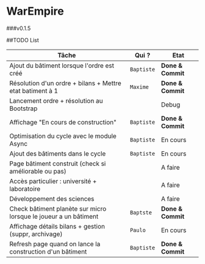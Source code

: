 WarEmpire
=======

###v0.1.5

##TODO List

|                              Tâche                                |   Qui ?     |       Etat        |
| ----------------------------------------------------------------- | ----------- | ----------------- |
| Ajout du bâtiment lorsque l'ordre est créé                        | `Baptiste`  | **Done & Commit** |
| Résolution d'un ordre + bilans + Mettre etat batiment à 1         | `Maxime`    | **Done & Commit** |
| Lancement ordre + résolution au Bootstrap                         |             | Debug             |
| Affichage "En cours de construction"                              | `Baptiste`  | **Done & Commit** |
| Optimisation du cycle avec le module Async                        | `Baptiste`  | En cours          |
| Ajout des bâtiments dans le cycle                                 | `Baptiste`  | En cours          |
| Page bâtiment construit (check si améliorable ou pas)             |             | A faire           |
| Accès particulier : université + laboratoire                      |             | A faire           |
| Développement des sciences                                        |             | A faire           |
| Check bâtiment planète sur micro lorsque le joueur a un bâtiment  | `Baptste`   | **Done & Commit** |
| Affichage détails bilans + gestion (suppr, archivage)             | `Paulo`     | En cours          |
| Refresh page quand on lance la construction d'un bâtiment         | `Baptiste`  | **Done & Commit** |

